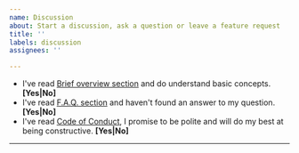 ```yaml
---
name: Discussion
about: Start a discussion, ask a question or leave a feature request
title: ''
labels: discussion
assignees: ''

---
```


<!--- If you have a trivial question, you can ask it in Gitter room: https://gitter.im/ruslo/hunter -->

* I've read [Brief overview section](https://cpp-pm-hunter.readthedocs.io/en/latest/overview.html) and do understand basic concepts. **[Yes|No]**
* I've read [F.A.Q. section](https://cpp-pm-hunter.readthedocs.io/en/latest/faq.html) and haven't found an answer to my question. **[Yes|No]**
* I've read [Code of Conduct](https://github.com/cpp-pm/hunter/blob/master/.github/CODE_OF_CONDUCT.md), I promise to be polite and will do my best at being constructive. **[Yes|No]**

---

